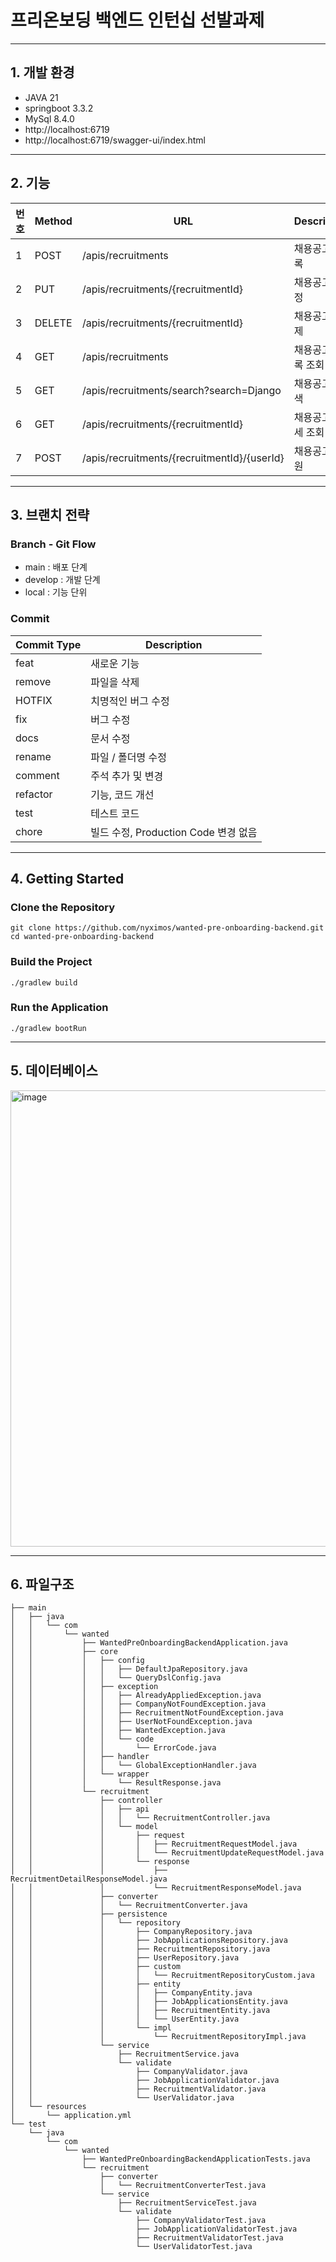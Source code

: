 # 프리온보딩 백엔드 인턴십 선발과제
---
## 1. 개발 환경

- JAVA 21
- springboot 3.3.2
- MySql 8.4.0
- http://localhost:6719
- http://localhost:6719/swagger-ui/index.html

---

## 2. 기능
| 번호 | Method | URL | Description |
|------|--------|-----|-------------|
| 1 | POST | /apis/recruitments | 채용공고 등록 |
| 2 | PUT | /apis/recruitments/{recruitmentId} | 채용공고 수정 |
| 3 | DELETE | /apis/recruitments/{recruitmentId} | 채용공고 삭제 |
| 4 | GET | /apis/recruitments | 채용공고 목록 조회 |
| 5 | GET | /apis/recruitments/search?search=Django | 채용공고 검색 |
| 6 | GET | /apis/recruitments/{recruitmentId} | 채용공고 상세 조회 |
| 7 | POST | /apis/recruitments/{recruitmentId}/{userId} | 채용공고 지원 |

---

## 3. 브랜치 전략
### Branch - Git Flow
- main : 배포 단계
- develop : 개발 단계
- local : 기능 단위

### Commit
| Commit Type | Description |
|-------------|-------------|
| feat | 새로운 기능 |
| remove | 파일을 삭제 |
| HOTFIX | 치명적인 버그 수정 |
| fix | 버그 수정 |
| docs | 문서 수정 |
| rename | 파일 / 폴더명 수정 |
| comment | 주석 추가 및 변경 |
| refactor | 기능, 코드 개선 |
| test | 테스트 코드|
| chore | 빌드 수정, Production Code 변경 없음 |

---

## 4. Getting Started
### Clone the Repository
```
git clone https://github.com/nyximos/wanted-pre-onboarding-backend.git
cd wanted-pre-onboarding-backend
```

### Build the Project
```
./gradlew build
```

### Run the Application
```
./gradlew bootRun
```

---

## 5. 데이터베이스
<img width="730" alt="image" src="https://github.com/user-attachments/assets/4bbd2717-069e-4aab-862d-7a83af85c870">


---

## 6. 파일구조
```
├── main
│   ├── java
│   │   └── com
│   │       └── wanted
│   │           ├── WantedPreOnboardingBackendApplication.java
│   │           ├── core
│   │           │   ├── config
│   │           │   │   ├── DefaultJpaRepository.java
│   │           │   │   └── QueryDslConfig.java
│   │           │   ├── exception
│   │           │   │   ├── AlreadyAppliedException.java
│   │           │   │   ├── CompanyNotFoundException.java
│   │           │   │   ├── RecruitmentNotFoundException.java
│   │           │   │   ├── UserNotFoundException.java
│   │           │   │   ├── WantedException.java
│   │           │   │   └── code
│   │           │   │       └── ErrorCode.java
│   │           │   ├── handler
│   │           │   │   └── GlobalExceptionHandler.java
│   │           │   └── wrapper
│   │           │       └── ResultResponse.java
│   │           └── recruitment
│   │               ├── controller
│   │               │   ├── api
│   │               │   │   └── RecruitmentController.java
│   │               │   └── model
│   │               │       ├── request
│   │               │       │   ├── RecruitmentRequestModel.java
│   │               │       │   └── RecruitmentUpdateRequestModel.java
│   │               │       └── response
│   │               │           ├── RecruitmentDetailResponseModel.java
│   │               │           └── RecruitmentResponseModel.java
│   │               ├── converter
│   │               │   └── RecruitmentConverter.java
│   │               ├── persistence
│   │               │   └── repository
│   │               │       ├── CompanyRepository.java
│   │               │       ├── JobApplicationsRepository.java
│   │               │       ├── RecruitmentRepository.java
│   │               │       ├── UserRepository.java
│   │               │       ├── custom
│   │               │       │   └── RecruitmentRepositoryCustom.java
│   │               │       ├── entity
│   │               │       │   ├── CompanyEntity.java
│   │               │       │   ├── JobApplicationsEntity.java
│   │               │       │   ├── RecruitmentEntity.java
│   │               │       │   └── UserEntity.java
│   │               │       └── impl
│   │               │           └── RecruitmentRepositoryImpl.java
│   │               └── service
│   │                   ├── RecruitmentService.java
│   │                   └── validate
│   │                       ├── CompanyValidator.java
│   │                       ├── JobApplicationValidator.java
│   │                       ├── RecruitmentValidator.java
│   │                       └── UserValidator.java
│   └── resources
│       └── application.yml
└── test
    └── java
        └── com
            └── wanted
                ├── WantedPreOnboardingBackendApplicationTests.java
                └── recruitment
                    ├── converter
                    │   └── RecruitmentConverterTest.java
                    └── service
                        ├── RecruitmentServiceTest.java
                        └── validate
                            ├── CompanyValidatorTest.java
                            ├── JobApplicationValidatorTest.java
                            ├── RecruitmentValidatorTest.java
                            └── UserValidatorTest.java
```



